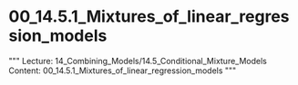 # 00_14.5.1_Mixtures_of_linear_regression_models

"""
Lecture: 14_Combining_Models/14.5_Conditional_Mixture_Models
Content: 00_14.5.1_Mixtures_of_linear_regression_models
"""


